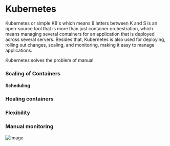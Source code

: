  # Kubernetes
 
 Kubernetes or simple K8's which means 8 letters between K and S is an open-source tool that is more than just container orchestration, 
which means managing several containers for an application that is deployed across several servers.
Besides that, Kubernetes is also used for deploying, rolling out changes, scaling, and monitoring, making it easy to manage applications.

Kubernetes solves the problem of manual
 ### Scaling of Containers
#### Scheduling 
### Healing containers
### Flexibility
### Manual monitoring

![image](https://user-images.githubusercontent.com/96729391/226091546-d782f501-b70c-435d-97e9-b14df3961c32.png)
